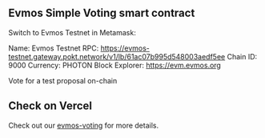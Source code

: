 ## Evmos Simple Voting smart contract

Switch to Evmos Testnet in Metamask:

Name: Evmos Testnet
RPC: https://evmos-testnet.gateway.pokt.network/v1/lb/61ac07b995d548003aedf5ee
Chain ID: 9000
Currency: PHOTON
Block Explorer: https://evm.evmos.org

Vote for a test proposal on-chain

## Check on Vercel

Check out our [evmos-voting](https://vercel.com/planemomaxim/evmos-voting/4hD9tgkBkPCbsNc5nqssMbgkT7Mk) for more details.
